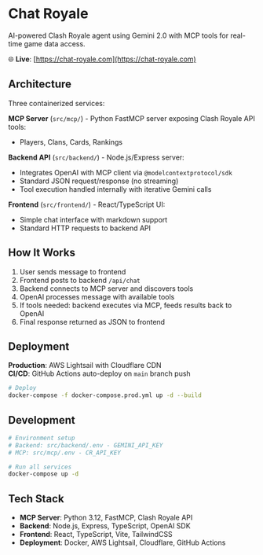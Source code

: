 # Chat Royale

AI-powered Clash Royale agent using Gemini 2.0 with MCP tools for real-time game data access.

🌐 **Live**: [https://chat-royale.com](https://chat-royale.com)

## Architecture

Three containerized services:

**MCP Server** (`src/mcp/`) - Python FastMCP server exposing Clash Royale API tools:
- Players, Clans, Cards, Rankings

**Backend API** (`src/backend/`) - Node.js/Express server:
- Integrates OpenAI with MCP client via `@modelcontextprotocol/sdk`
- Standard JSON request/response (no streaming)
- Tool execution handled internally with iterative Gemini calls

**Frontend** (`src/frontend/`) - React/TypeScript UI:
- Simple chat interface with markdown support
- Standard HTTP requests to backend API

## How It Works

1. User sends message to frontend
2. Frontend posts to backend `/api/chat`
3. Backend connects to MCP server and discovers tools
4. OpenAI processes message with available tools
5. If tools needed: backend executes via MCP, feeds results back to OpenAI
6. Final response returned as JSON to frontend

## Deployment

**Production**: AWS Lightsail with Cloudflare CDN  
**CI/CD**: GitHub Actions auto-deploy on `main` branch push

```bash
# Deploy
docker-compose -f docker-compose.prod.yml up -d --build
```

## Development

```bash
# Environment setup
# Backend: src/backend/.env - GEMINI_API_KEY
# MCP: src/mcp/.env - CR_API_KEY

# Run all services
docker-compose up -d
```

## Tech Stack

- **MCP Server**: Python 3.12, FastMCP, Clash Royale API
- **Backend**: Node.js, Express, TypeScript, OpenAI SDK
- **Frontend**: React, TypeScript, Vite, TailwindCSS
- **Deployment**: Docker, AWS Lightsail, Cloudflare, GitHub Actions
